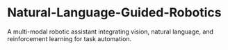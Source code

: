# Natural-Language-Guided-Robotics
A multi-modal robotic assistant integrating vision, natural language, and reinforcement learning for task automation.
